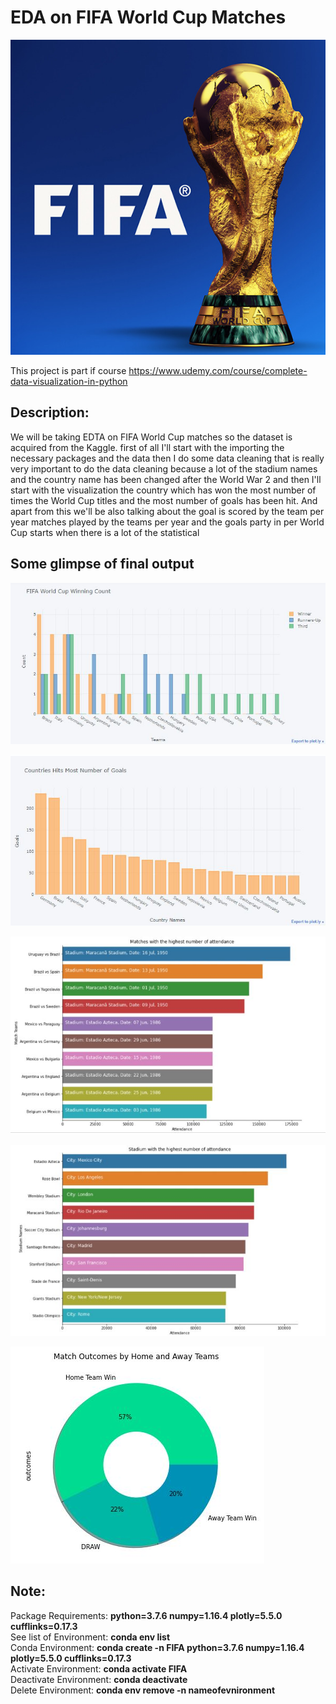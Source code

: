 # EDA on FIFA World Cup Matches
<p align="center"><img src="https://github.com/RIT-MESH/Machine-learning-projects/blob/main/3%20EDA%20on%20FIFA%20World%20Cup%20Matches/fifa.jpg?raw=true"alt="Sublime's custom image"/>
</p>

This project is part if course https://www.udemy.com/course/complete-data-visualization-in-python

## Description:
 We will be taking EDTA on FIFA World Cup matches so the dataset is acquired from the Kaggle. first of all I'll start with the importing the necessary packages and the data then I do some data cleaning that is really very important to do the data cleaning because a lot of the stadium names and the country name has been changed after the World War 2 and then I'll start with the visualization the country which has won the most number of times the World Cup titles and the most number of goals has been hit. And apart from this we'll be also talking about the goal is scored by the team per year matches played by the teams per year and the goals party in per World Cup starts when there is a lot of the statistical

## Some glimpse of final output
<p align="left"><img src="https://github.com/RIT-MESH/Machine-learning-projects/blob/main/3%20EDA%20on%20FIFA%20World%20Cup%20Matches/f1.JPG?raw=true"alt="Sublime's custom image"/></p>

<p align="left"><img src="https://github.com/RIT-MESH/Machine-learning-projects/blob/main/3%20EDA%20on%20FIFA%20World%20Cup%20Matches/f2.JPG?raw=true"alt="Sublime's custom image"/></p>

<p align="left"><img src="https://github.com/RIT-MESH/Machine-learning-projects/blob/main/3%20EDA%20on%20FIFA%20World%20Cup%20Matches/f3.JPG?raw=true"alt="Sublime's custom image"/></p>

<p align="left"><img src="https://github.com/RIT-MESH/Machine-learning-projects/blob/main/3%20EDA%20on%20FIFA%20World%20Cup%20Matches/f4.JPG?raw=true"alt="Sublime's custom image"/></p>

<p align="left"><img src="https://github.com/RIT-MESH/Machine-learning-projects/blob/main/3%20EDA%20on%20FIFA%20World%20Cup%20Matches/f5.JPG?raw=true"alt="Sublime's custom image"/></p>

## Note:
Package Requirements: **python=3.7.6 numpy=1.16.4 plotly=5.5.0 cufflinks=0.17.3**\
See list of Environment: **conda env list**\
Conda Environment: **conda create -n FIFA python=3.7.6 numpy=1.16.4 plotly=5.5.0 cufflinks=0.17.3**\
Activate Environment: **conda activate FIFA**\
Deactivate Environment: **conda deactivate**\
Delete Environment: **conda env remove -n nameofevnironment**
